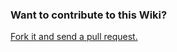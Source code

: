 ### Want to contribute to this Wiki?
[Fork it and send a pull request.](https://github.com/steffendx/GoNorthWiki)